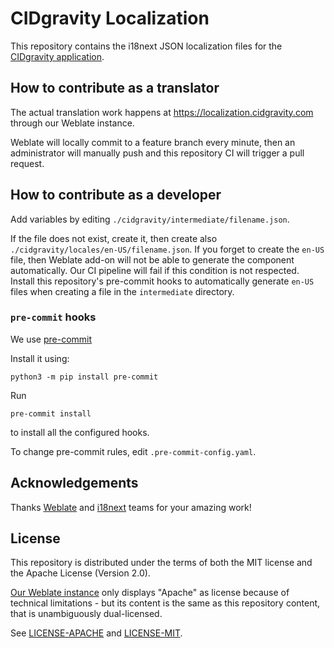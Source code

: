 # CIDgravity Localization

This repository contains the i18next JSON localization files for the [CIDgravity application](https://app.cidgravity.com).

## How to contribute as a translator

The actual translation work happens at https://localization.cidgravity.com through our Weblate instance.

Weblate will locally commit to a feature branch every minute, then an administrator will manually push and this repository CI will trigger a pull request.

## How to contribute as a developer

Add variables by editing `./cidgravity/intermediate/filename.json`.

If the file does not exist, create it, then create also `./cidgravity/locales/en-US/filename.json`.
If you forget to create the `en-US` file, then Weblate add-on will not be able to generate the component automatically.
Our CI pipeline will fail if this condition is not respected. Install this repository's pre-commit hooks to automatically generate `en-US` files when creating a file in the `intermediate` directory.

### `pre-commit` hooks

We use [pre-commit](https://pre-commit.com/#intro)

Install it using:
```
python3 -m pip install pre-commit
```
Run 
```
pre-commit install
```
to install all the configured hooks.

To change pre-commit rules, edit `.pre-commit-config.yaml`.

## Acknowledgements

Thanks [Weblate](https://weblate.org/en/) and [i18next](https://www.i18next.com/) teams for your amazing work!

## License

This repository is distributed under the terms of both the MIT license and the Apache License (Version 2.0).

[Our Weblate instance](https://localization.cidgravity.com) only displays "Apache" as license because of technical limitations - but its content is the same as this repository content, that is unambiguously dual-licensed.

See [LICENSE-APACHE](./LICENSE-APACHE) and [LICENSE-MIT](./LICENSE-MIT).
